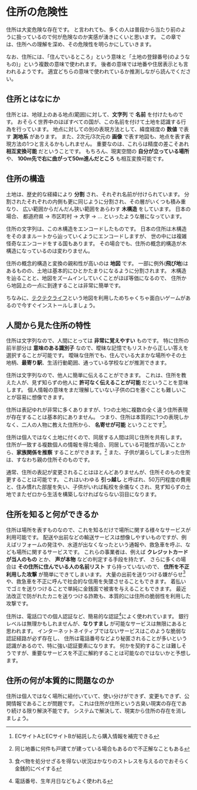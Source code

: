 # 住所の危険性

住所は大変危険な存在です。
と言われても、多くの人は普段から当たり前のように扱っているので何が危険なのか実感が湧きにくいと思います。
この章では、住所への理解を深め、その危険性を明らかにしていきます。

なお、住所には、「住んでいるところ」という意味と「土地の登録番号(のようなもの)」という複数の意味で使われます。
後者の意味では地番や住居表示とも言われるようです。
適宜どちらの意味で使われているか推測しながら読んでください。

## 住所とはなにか

住所とは、地球上のある地点(範囲)に対して、**文字列** で **名前** を付けたものです。
おそらく世界中のほぼすべての国が、この名前を付けて土地を認識する行為を行っています。
地点に対しての別の表現方法として、緯度経度の **数値** で表す **測地系** があります。
また、2次元/3次元の **画像** で表す地図も、地点を表す表現方法の1つと言えるかもしれません。
重要なのは、これらは精度の差こそあれ **相互変換可能** だということです。
もちろん、現実空間の **自分が立っている場所** や、 **100m先で右に曲がって50m進んだところ** も相互変換可能です。

## 住所の構造

土地は、歴史的な経緯により **分割** され、それぞれ名前が付けられています。
分割されたそれぞれの内側も更に同じように分割され、その層がいくつも積み重なり、
広い範囲からだんだん狭い範囲をあらわす **木構造** をしています。
日本の場合、 都道府県 → 市区町村 → 大字 → ... といったような層になっています。

住所の文字列は、この木構造をエンコードしたものです。
日本の住所は木構造をそのままルートから辿っていくようにエンコードしますが、
世の中には複雑怪奇なエンコードをする国もあります。
その場合でも、住所の概念的構造が木構造になっているのは変わりません。

住所の概念的構造と変換の親和性が高いのは **地図** です。
一部に例外(**飛び地**)はあるものの、土地は基本的にひとかたまりになるように分割されます。
木構造を辿ることと、地図をズームインしていくことがほぼ等価になるので、
住所から地図上の一点に到達することは非常に簡単です。

ちなみに、[テクテクライフ](https://www.tekutekulife.com/)という地図を利用しためちゃくちゃ面白いゲームがあるので今すぐインストールしましょう。

## 人間から見た住所の特性

住所は文字列なので、人間にとっては **非常に覚えやすい** ものです。
特に住所の前半部分は **意味のある識別子** なので、曖昧な記憶でもリストから正しい答えを選択することが可能です。
曖昧な住所でも、住んでいる大まかな場所やその土地柄、**最寄り駅**、生活行動範囲、通っている学校などが推測できます。

住所は文字列なので、他人に簡単に伝えることができます。
これは、住所を教えた人が、見ず知らずの他人に **許可なく伝えることが可能** だということを意味します。
個人情報の意味をまだ理解していない子供の口を塞ぐことも難しいことが容易に想像できます。

住所は表記ゆれが非常に多くありますが、1つの土地に複数の全く違う住所表現が存在することは基本的にありません。
つまり、住所は本質的に1つの表現しかなく、二人の人物に教えた住所から、 **名寄せが可能** ということです[^1]。

[^1]: ECサイトAとECサイトBが結託したら購入情報を補完できる

住所は個人ではなく土地に付くので、同居する人間は同じ住所を共有します。
住所が一致する複数個人の情報を得た場合、同居している可能性が高いことから、**家族関係を推察** することができます。[^2]
また、子供が漏らしてしまった住所は、すなわち親の住所そのものです。

[^2]: 同じ地番に何件も戸建てが建っている場合もあるので不正解なこともある

通常、住所の表記が変更されることはほとんどありませんが、住所そのものを変更することは可能です。
これはいわゆる **引っ越し** と呼ばれ、50万円程度の費用と、住み慣れた部屋を失い、子供がいれば転校を余儀なくされ、見ず知らずの土地でまたゼロから生活を構築しなければならない羽目になります。

## 住所を知ると何ができるか

住所は場所を表すものなので、これを知るだけで場所に関する様々なサービスが利用可能です。
配送や出前などの輸送サービスは想像しやすいものですが、例えばリフォームの発注や、水道が出なくなったという通報や、救急車を呼ぶ、なども場所に関するサービスです。
これらの事業者は、例えば **クレジットカードが当人のもの** とか、 **声が本物** などの判定する手段を持たず、 さらに多くの場合は **その住所に住んでいる人の名前リスト** すら持っていないので、 **住所を不正利用した攻撃** が簡単にできてしまいます。
大量の出前を送りつける嫌がらせ[^3]や、救急車を不正に呼んで社会的な信用を失墜させることもできます。
着払いでゴミを送りつけることで単純に金銭面で被害を与えることもできます。
最近法改正で防がれたカニを送りつける詐欺も、本質的には住所の脆弱性を利用した攻撃です。

[^3]: 食べ物を処分せざるを得ない状況はかなりのストレスを与えるのでおそらく金銭的にペイする

住所は、電話口での個人認証など、簡易的な認証[^4]によく使われています。
銀行レベルは無理かもしれませんが、**なりすまし** が可能なサービスは無限にあると思われます。
インターネットネイティブではないサービスはこのような脆弱な認証経路が必ず存在し、
住所は電話番号などより秘匿されることが多いという認識があるので、特に強い認証要素になります。
何かを契約することは難しそうですが、重要なサービスを不正に解約することは可能なのではないかと予想します。

[^4]: 電話番号、生年月日などもよく使われる

## 住所の何が本質的に問題なのか

住所は個人ではなく場所に紐付いていて、使い分けができず、変更もできず、公開情報であることが問題です。
これは住所が住所という古臭い現実の存在であり続ける限り解決不能です。
システムで解決して、現実から住所の存在を消しましょう。
